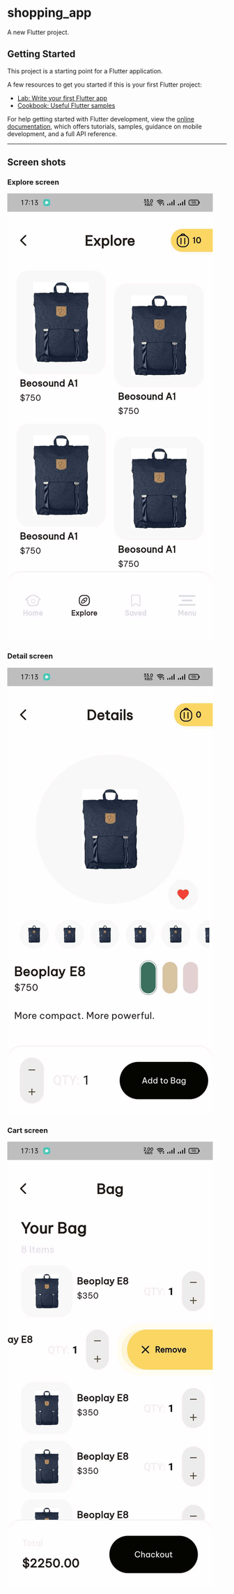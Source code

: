 # shopping_app

A new Flutter project.

## Getting Started

This project is a starting point for a Flutter application.

A few resources to get you started if this is your first Flutter project:

- [Lab: Write your first Flutter app](https://docs.flutter.dev/get-started/codelab)
- [Cookbook: Useful Flutter samples](https://docs.flutter.dev/cookbook)

For help getting started with Flutter development, view the
[online documentation](https://docs.flutter.dev/), which offers tutorials,
samples, guidance on mobile development, and a full API reference.

<hr />

## Screen shots

### Explore screen
<img src="./screen_shots/explore_screen.jpg"></img>

### Detail screen
<img src="./screen_shots/detail_screen.jpg"></img>

### Cart screen
<img src="./screen_shots/bag_screen.jpg"></img>